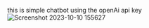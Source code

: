 this is simple chatbot using the openAi api key
![Screenshot 2023-10-10 155627](https://github.com/buymeskin69/chatBot/assets/101989036/9417348f-f1c5-4026-8fd0-aa1941a22574)

